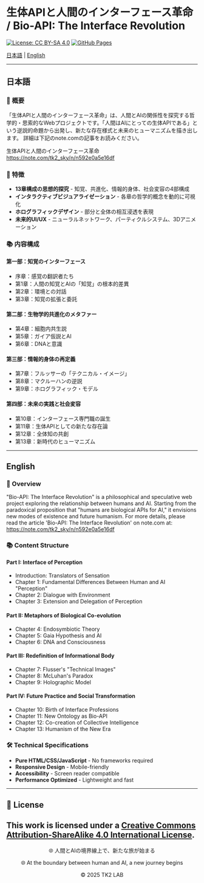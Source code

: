 # 生体APIと人間のインターフェース革命 / Bio-API: The Interface Revolution

[![License: CC BY-SA 4.0](https://img.shields.io/badge/License-CC%20BY--SA%204.0-lightgrey.svg)](https://creativecommons.org/licenses/by-sa/4.0/)
[![GitHub Pages](https://img.shields.io/badge/GitHub-Pages-blue)](https://yourusername.github.io/bio-api-interface/)

[日本語](#日本語) | [English](#english)

---

## 日本語

### 🧬 概要

「生体APIと人間のインターフェース革命」は、人間とAIの関係性を探究する哲学的・思索的なWebプロジェクトです。「人間はAIにとっての生体APIである」という逆説的命題から出発し、新たな存在様式と未来のヒューマニズムを描き出します。
詳細は下記のnote.comの記事をお読みください。

生体APIと人間のインターフェース革命
https://note.com/tk2_sky/n/n592e0a5e16df

### 🌟 特徴

- **13章構成の思想的探究** - 知覚、共進化、情報的身体、社会変容の4部構成
- **インタラクティブビジュアライゼーション** - 各章の哲学的概念を動的に可視化
- **ホログラフィックデザイン** - 部分と全体の相互浸透を表現
- **未来的UI/UX** - ニューラルネットワーク、パーティクルシステム、3Dアニメーション

### 📚 内容構成

#### 第一部：知覚のインターフェース
- 序章：感覚の翻訳者たち
- 第1章：人間の知覚とAIの「知覚」の根本的差異
- 第2章：環境との対話
- 第3章：知覚の拡張と委託

#### 第二部：生物学的共進化のメタファー
- 第4章：細胞内共生説
- 第5章：ガイア仮説とAI
- 第6章：DNAと意識

#### 第三部：情報的身体の再定義
- 第7章：フルッサーの「テクニカル・イメージ」
- 第8章：マクルーハンの逆説
- 第9章：ホログラフィック・モデル

#### 第四部：未来の実践と社会変容
- 第10章：インターフェース専門職の誕生
- 第11章：生体APIとしての新たな存在論
- 第12章：全体知の共創
- 第13章：新時代のヒューマニズム

---

## English

### 🧬 Overview

"Bio-API: The Interface Revolution" is a philosophical and speculative web project exploring the relationship between humans and AI. Starting from the paradoxical proposition that "humans are biological APIs for AI," it envisions new modes of existence and future humanism.
For more details, please read the article 'Bio-API: The Interface Revolution' on note.com at: https://note.com/tk2_sky/n/n592e0a5e16df
### 📚 Content Structure

#### Part I: Interface of Perception
- Introduction: Translators of Sensation
- Chapter 1: Fundamental Differences Between Human and AI "Perception"
- Chapter 2: Dialogue with Environment
- Chapter 3: Extension and Delegation of Perception

#### Part II: Metaphors of Biological Co-evolution
- Chapter 4: Endosymbiotic Theory
- Chapter 5: Gaia Hypothesis and AI
- Chapter 6: DNA and Consciousness

#### Part III: Redefinition of Informational Body
- Chapter 7: Flusser's "Technical Images"
- Chapter 8: McLuhan's Paradox
- Chapter 9: Holographic Model

#### Part IV: Future Practice and Social Transformation
- Chapter 10: Birth of Interface Professions
- Chapter 11: New Ontology as Bio-API
- Chapter 12: Co-creation of Collective Intelligence
- Chapter 13: Humanism of the New Era

### 🛠️ Technical Specifications

- **Pure HTML/CSS/JavaScript** - No frameworks required
- **Responsive Design** - Mobile-friendly
- **Accessibility** - Screen reader compatible
- **Performance Optimized** - Lightweight and fast
---

## 📄 License

This work is licensed under a [Creative Commons Attribution-ShareAlike 4.0 International License](https://creativecommons.org/licenses/by-sa/4.0/).
---

<div align="center">
  <p>🌐 人間とAIの境界線上で、新たな旅が始まる</p>
  <p>🌐 At the boundary between human and AI, a new journey begins</p>
  <p>© 2025 TK2 LAB</p>
</div>
